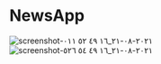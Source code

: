 # NewsApp

![screenshot-٢٠٢١-٠٨-٢١_١٦ ٤٩ ٥٢ ٠١١](https://user-images.githubusercontent.com/60238363/130330692-4e0ef111-e155-414b-9cef-64f341d63f5c.png)
![screenshot-٢٠٢١-٠٨-٢١_١٦ ٤٩ ٥٤ ٥٢٦](https://user-images.githubusercontent.com/60238363/130330694-4acb2d3e-b805-4520-b0b2-112bfd3ad7e4.png)
